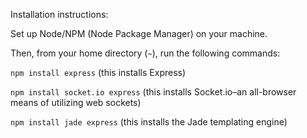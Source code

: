 Installation instructions:

Set up Node/NPM (Node Package Manager) on your machine.


Then, from your home directory (`~`), run the following commands:

`npm install express` (this installs Express)

`npm install socket.io express` (this installs Socket.io–an all-browser means of utilizing web sockets)

`npm install jade express` (this installs the Jade templating engine)

